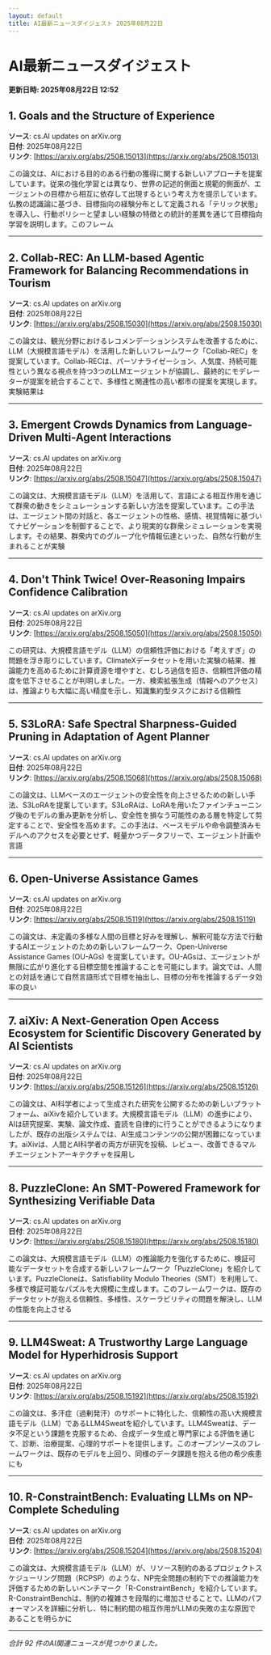 ```yaml
---
layout: default
title: AI最新ニュースダイジェスト 2025年08月22日
---
```


# AI最新ニュースダイジェスト
**更新日時: 2025年08月22日 12:52**

## 1. Goals and the Structure of Experience

**ソース**: cs.AI updates on arXiv.org  
**日付**: 2025年08月22日  
**リンク**: [https://arxiv.org/abs/2508.15013](https://arxiv.org/abs/2508.15013)  

この論文は、AIにおける目的のある行動の獲得に関する新しいアプローチを提案しています。従来の強化学習とは異なり、世界の記述的側面と規範的側面が、エージェントの目標から相互に依存して出現するという考え方を提示しています。仏教の認識論に基づき、目標指向の経験分布として定義される「テリック状態」を導入し、行動ポリシーと望ましい経験の特徴との統計的差異を通じて目標指向学習を説明します。このフレーム  

---

## 2. Collab-REC: An LLM-based Agentic Framework for Balancing Recommendations in Tourism

**ソース**: cs.AI updates on arXiv.org  
**日付**: 2025年08月22日  
**リンク**: [https://arxiv.org/abs/2508.15030](https://arxiv.org/abs/2508.15030)  

この論文は、観光分野におけるレコメンデーションシステムを改善するために、LLM（大規模言語モデル）を活用した新しいフレームワーク「Collab-REC」を提案しています。Collab-RECは、パーソナライゼーション、人気度、持続可能性という異なる視点を持つ3つのLLMエージェントが協調し、最終的にモデレーターが提案を統合することで、多様性と関連性の高い都市の提案を実現します。実験結果は  

---

## 3. Emergent Crowds Dynamics from Language-Driven Multi-Agent Interactions

**ソース**: cs.AI updates on arXiv.org  
**日付**: 2025年08月22日  
**リンク**: [https://arxiv.org/abs/2508.15047](https://arxiv.org/abs/2508.15047)  

この論文は、大規模言語モデル（LLM）を活用して、言語による相互作用を通じて群衆の動きをシミュレーションする新しい方法を提案しています。この手法は、エージェント間の対話と、各エージェントの性格、感情、視覚情報に基づいてナビゲーションを制御することで、より現実的な群衆シミュレーションを実現します。その結果、群衆内でのグループ化や情報伝達といった、自然な行動が生まれることが実験  

---

## 4. Don't Think Twice! Over-Reasoning Impairs Confidence Calibration

**ソース**: cs.AI updates on arXiv.org  
**日付**: 2025年08月22日  
**リンク**: [https://arxiv.org/abs/2508.15050](https://arxiv.org/abs/2508.15050)  

この研究は、大規模言語モデル（LLM）の信頼性評価における「考えすぎ」の問題を浮き彫りにしています。ClimateXデータセットを用いた実験の結果、推論能力を高めるために計算資源を増やすと、むしろ過信を招き、信頼性評価の精度を低下させることが判明しました。一方、検索拡張生成（情報へのアクセス）は、推論よりも大幅に高い精度を示し、知識集約型タスクにおける信頼性  

---

## 5. S3LoRA: Safe Spectral Sharpness-Guided Pruning in Adaptation of Agent Planner

**ソース**: cs.AI updates on arXiv.org  
**日付**: 2025年08月22日  
**リンク**: [https://arxiv.org/abs/2508.15068](https://arxiv.org/abs/2508.15068)  

この論文は、LLMベースのエージェントの安全性を向上させるための新しい手法、S3LoRAを提案しています。S3LoRAは、LoRAを用いたファインチューニング後のモデルの重み更新を分析し、安全性を損なう可能性のある層を特定して剪定することで、安全性を高めます。この手法は、ベースモデルや命令調整済みモデルへのアクセスを必要とせず、軽量かつデータフリーで、エージェント計画や言語  

---

## 6. Open-Universe Assistance Games

**ソース**: cs.AI updates on arXiv.org  
**日付**: 2025年08月22日  
**リンク**: [https://arxiv.org/abs/2508.15119](https://arxiv.org/abs/2508.15119)  

この論文は、未定義の多様な人間の目標と好みを理解し、解釈可能な方法で行動するAIエージェントのための新しいフレームワーク、Open-Universe Assistance Games (OU-AGs) を提案しています。OU-AGsは、エージェントが無限に広がり進化する目標空間を推論することを可能にします。論文では、人間との対話を通じて自然言語形式で目標を抽出し、目標の分布を推論するデータ効率の良い  

---

## 7. aiXiv: A Next-Generation Open Access Ecosystem for Scientific Discovery Generated by AI Scientists

**ソース**: cs.AI updates on arXiv.org  
**日付**: 2025年08月22日  
**リンク**: [https://arxiv.org/abs/2508.15126](https://arxiv.org/abs/2508.15126)  

この論文は、AI科学者によって生成された研究を公開するための新しいプラットフォーム、aiXivを紹介しています。大規模言語モデル（LLM）の進歩により、AIは研究提案、実験、論文作成、査読を自律的に行うことができるようになりましたが、既存の出版システムでは、AI生成コンテンツの公開が困難になっています。aiXivは、人間とAI科学者の両方が研究を投稿、レビュー、改善できるマルチエージェントアーキテクチャを採用し  

---

## 8. PuzzleClone: An SMT-Powered Framework for Synthesizing Verifiable Data

**ソース**: cs.AI updates on arXiv.org  
**日付**: 2025年08月22日  
**リンク**: [https://arxiv.org/abs/2508.15180](https://arxiv.org/abs/2508.15180)  

この論文は、大規模言語モデル（LLM）の推論能力を強化するために、検証可能なデータセットを合成する新しいフレームワーク「PuzzleClone」を紹介しています。PuzzleCloneは、Satisfiability Modulo Theories（SMT）を利用して、多様で検証可能なパズルを大規模に生成します。このフレームワークは、既存のデータセットが抱える信頼性、多様性、スケーラビリティの問題を解決し、LLMの性能を向上させる  

---

## 9. LLM4Sweat: A Trustworthy Large Language Model for Hyperhidrosis Support

**ソース**: cs.AI updates on arXiv.org  
**日付**: 2025年08月22日  
**リンク**: [https://arxiv.org/abs/2508.15192](https://arxiv.org/abs/2508.15192)  

この論文は、多汗症（過剰発汗）のサポートに特化した、信頼性の高い大規模言語モデル（LLM）であるLLM4Sweatを紹介しています。LLM4Sweatは、データ不足という課題を克服するため、合成データ生成と専門家による評価を通じて、診断、治療提案、心理的サポートを提供します。このオープンソースのフレームワークは、既存のモデルを上回り、同様のデータ課題を抱える他の希少疾患にも  

---

## 10. R-ConstraintBench: Evaluating LLMs on NP-Complete Scheduling

**ソース**: cs.AI updates on arXiv.org  
**日付**: 2025年08月22日  
**リンク**: [https://arxiv.org/abs/2508.15204](https://arxiv.org/abs/2508.15204)  

この論文は、大規模言語モデル（LLM）が、リソース制約のあるプロジェクトスケジューリング問題（RCPSP）のような、NP完全問題の制約下での推論能力を評価するための新しいベンチマーク「R-ConstraintBench」を紹介しています。R-ConstraintBenchは、制約の複雑さを段階的に増加させることで、LLMのパフォーマンスを詳細に分析し、特に制約間の相互作用がLLMの失敗の主な原因であることを明らかに  

---

*合計 92 件のAI関連ニュースが見つかりました。*
